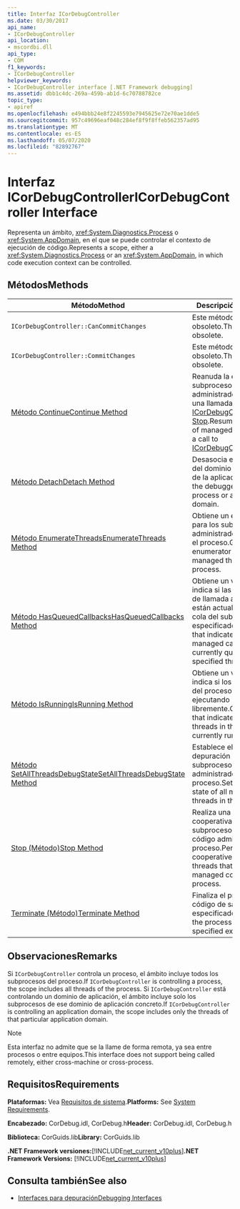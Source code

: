```yaml
---
title: Interfaz ICorDebugController
ms.date: 03/30/2017
api_name:
- ICorDebugController
api_location:
- mscordbi.dll
api_type:
- COM
f1_keywords:
- ICorDebugController
helpviewer_keywords:
- ICorDebugController interface [.NET Framework debugging]
ms.assetid: dbb1c4dc-269a-459b-ab1d-6c70788782ce
topic_type:
- apiref
ms.openlocfilehash: e494bbb24e8f2245593e7945625e72e70ae1dde5
ms.sourcegitcommit: 957c49696eaf048c284ef8f9f8ffeb562357ad95
ms.translationtype: MT
ms.contentlocale: es-ES
ms.lasthandoff: 05/07/2020
ms.locfileid: "82892767"
---
```

# <a name="icordebugcontroller-interface"></a><span data-ttu-id="b6a07-102">Interfaz ICorDebugController</span><span class="sxs-lookup"><span data-stu-id="b6a07-102">ICorDebugController Interface</span></span>

<span data-ttu-id="b6a07-103">Representa un ámbito, <xref:System.Diagnostics.Process> o <xref:System.AppDomain>, en el que se puede controlar el contexto de ejecución de código.</span><span class="sxs-lookup"><span data-stu-id="b6a07-103">Represents a scope, either a <xref:System.Diagnostics.Process> or an <xref:System.AppDomain>, in which code execution context can be controlled.</span></span>  
  
## <a name="methods"></a><span data-ttu-id="b6a07-104">Métodos</span><span class="sxs-lookup"><span data-stu-id="b6a07-104">Methods</span></span>  
  
|<span data-ttu-id="b6a07-105">Método</span><span class="sxs-lookup"><span data-stu-id="b6a07-105">Method</span></span>|<span data-ttu-id="b6a07-106">Descripción</span><span class="sxs-lookup"><span data-stu-id="b6a07-106">Description</span></span>|  
|------------|-----------------|  
|`ICorDebugController::CanCommitChanges`|<span data-ttu-id="b6a07-107">Este método está obsoleto.</span><span class="sxs-lookup"><span data-stu-id="b6a07-107">This method is obsolete.</span></span>|  
|`ICorDebugController::CommitChanges`|<span data-ttu-id="b6a07-108">Este método está obsoleto.</span><span class="sxs-lookup"><span data-stu-id="b6a07-108">This method is obsolete.</span></span>|  
|[<span data-ttu-id="b6a07-109">Método Continue</span><span class="sxs-lookup"><span data-stu-id="b6a07-109">Continue Method</span></span>](icordebugcontroller-continue-method.md)|<span data-ttu-id="b6a07-110">Reanuda la ejecución de subprocesos administrados después de una llamada a [ICorDebugController:: Stop](icordebugcontroller-stop-method.md).</span><span class="sxs-lookup"><span data-stu-id="b6a07-110">Resumes execution of managed threads after a call to [ICorDebugController::Stop](icordebugcontroller-stop-method.md).</span></span>|  
|[<span data-ttu-id="b6a07-111">Método Detach</span><span class="sxs-lookup"><span data-stu-id="b6a07-111">Detach Method</span></span>](icordebugcontroller-detach-method.md)|<span data-ttu-id="b6a07-112">Desasocia el depurador del dominio del proceso o de la aplicación.</span><span class="sxs-lookup"><span data-stu-id="b6a07-112">Detaches the debugger from the process or application domain.</span></span>|  
|[<span data-ttu-id="b6a07-113">Método EnumerateThreads</span><span class="sxs-lookup"><span data-stu-id="b6a07-113">EnumerateThreads Method</span></span>](icordebugcontroller-enumeratethreads-method.md)|<span data-ttu-id="b6a07-114">Obtiene un enumerador para los subprocesos administrados activos en el proceso.</span><span class="sxs-lookup"><span data-stu-id="b6a07-114">Gets an enumerator for the active managed threads in the process.</span></span>|  
|[<span data-ttu-id="b6a07-115">Método HasQueuedCallbacks</span><span class="sxs-lookup"><span data-stu-id="b6a07-115">HasQueuedCallbacks Method</span></span>](icordebugcontroller-hasqueuedcallbacks-method.md)|<span data-ttu-id="b6a07-116">Obtiene un valor que indica si las devoluciones de llamada administradas están actualmente en la cola del subproceso especificado.</span><span class="sxs-lookup"><span data-stu-id="b6a07-116">Gets a value that indicates whether any managed callbacks are currently queued for the specified thread.</span></span>|  
|[<span data-ttu-id="b6a07-117">Método IsRunning</span><span class="sxs-lookup"><span data-stu-id="b6a07-117">IsRunning Method</span></span>](icordebugcontroller-isrunning-method.md)|<span data-ttu-id="b6a07-118">Obtiene un valor que indica si los subprocesos del proceso se están ejecutando libremente.</span><span class="sxs-lookup"><span data-stu-id="b6a07-118">Gets a value that indicates whether the threads in the process are currently running freely.</span></span>|  
|[<span data-ttu-id="b6a07-119">Método SetAllThreadsDebugState</span><span class="sxs-lookup"><span data-stu-id="b6a07-119">SetAllThreadsDebugState Method</span></span>](icordebugcontroller-setallthreadsdebugstate-method.md)|<span data-ttu-id="b6a07-120">Establece el estado de depuración de todos los subprocesos administrados en el proceso.</span><span class="sxs-lookup"><span data-stu-id="b6a07-120">Sets the debug state of all managed threads in the process.</span></span>|  
|[<span data-ttu-id="b6a07-121">Stop (Método)</span><span class="sxs-lookup"><span data-stu-id="b6a07-121">Stop Method</span></span>](icordebugcontroller-stop-method.md)|<span data-ttu-id="b6a07-122">Realiza una detención cooperativa en todos los subprocesos que ejecutan código administrado en el proceso.</span><span class="sxs-lookup"><span data-stu-id="b6a07-122">Performs a cooperative stop on all threads that are running managed code in the process.</span></span>|  
|[<span data-ttu-id="b6a07-123">Terminate (Método)</span><span class="sxs-lookup"><span data-stu-id="b6a07-123">Terminate Method</span></span>](icordebugcontroller-terminate-method.md)|<span data-ttu-id="b6a07-124">Finaliza el proceso con el código de salida especificado.</span><span class="sxs-lookup"><span data-stu-id="b6a07-124">Terminates the process with the specified exit code.</span></span>|  
  
## <a name="remarks"></a><span data-ttu-id="b6a07-125">Observaciones</span><span class="sxs-lookup"><span data-stu-id="b6a07-125">Remarks</span></span>  
 <span data-ttu-id="b6a07-126">Si `ICorDebugController` controla un proceso, el ámbito incluye todos los subprocesos del proceso.</span><span class="sxs-lookup"><span data-stu-id="b6a07-126">If `ICorDebugController` is controlling a process, the scope includes all threads of the process.</span></span> <span data-ttu-id="b6a07-127">Si `ICorDebugController` está controlando un dominio de aplicación, el ámbito incluye solo los subprocesos de ese dominio de aplicación concreto.</span><span class="sxs-lookup"><span data-stu-id="b6a07-127">If `ICorDebugController` is controlling an application domain, the scope includes only the threads of that particular application domain.</span></span>  
  
> [!NOTE]
> <span data-ttu-id="b6a07-128">Esta interfaz no admite que se la llame de forma remota, ya sea entre procesos o entre equipos.</span><span class="sxs-lookup"><span data-stu-id="b6a07-128">This interface does not support being called remotely, either cross-machine or cross-process.</span></span>  
  
## <a name="requirements"></a><span data-ttu-id="b6a07-129">Requisitos</span><span class="sxs-lookup"><span data-stu-id="b6a07-129">Requirements</span></span>  
 <span data-ttu-id="b6a07-130">**Plataformas:** Vea [Requisitos de sistema](../../get-started/system-requirements.md).</span><span class="sxs-lookup"><span data-stu-id="b6a07-130">**Platforms:** See [System Requirements](../../get-started/system-requirements.md).</span></span>  
  
 <span data-ttu-id="b6a07-131">**Encabezado:** CorDebug.idl, CorDebug.h</span><span class="sxs-lookup"><span data-stu-id="b6a07-131">**Header:** CorDebug.idl, CorDebug.h</span></span>  
  
 <span data-ttu-id="b6a07-132">**Biblioteca:** CorGuids.lib</span><span class="sxs-lookup"><span data-stu-id="b6a07-132">**Library:** CorGuids.lib</span></span>  
  
 <span data-ttu-id="b6a07-133">**.NET Framework versiones:**[!INCLUDE[net_current_v10plus](../../../../includes/net-current-v10plus-md.md)]</span><span class="sxs-lookup"><span data-stu-id="b6a07-133">**.NET Framework Versions:** [!INCLUDE[net_current_v10plus](../../../../includes/net-current-v10plus-md.md)]</span></span>  
  
## <a name="see-also"></a><span data-ttu-id="b6a07-134">Consulta también</span><span class="sxs-lookup"><span data-stu-id="b6a07-134">See also</span></span>

- [<span data-ttu-id="b6a07-135">Interfaces para depuración</span><span class="sxs-lookup"><span data-stu-id="b6a07-135">Debugging Interfaces</span></span>](debugging-interfaces.md)
